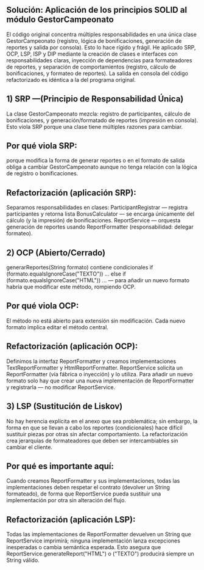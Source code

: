 ## Solución: Aplicación de los principios SOLID al módulo GestorCampeonato
El código original concentra múltiples responsabilidades en una única clase GestorCampeonato (registro, lógica de bonificaciones, generación de reportes y salida por consola). Esto lo hace rígido y frágil. He aplicado SRP, OCP, LSP, ISP y DIP mediante la creación de clases e interfaces con responsabilidades claras, inyección de dependencias para formateadores de reportes, y separación de comportamientos (registro, cálculo de bonificaciones, y formateo de reportes). La salida en consola del código refactorizado es idéntica a la del programa original.

## 1) SRP —(Principio de Responsabilidad Única)
La clase GestorCampeonato mezcla: registro de participantes, cálculo de bonificaciones, y generación/formatado de reportes (impresión en consola). Esto viola SRP porque una clase tiene múltiples razones para cambiar.

## Por qué viola SRP:
porque modifica la forma de generar reportes o en el formato de salida obliga a cambiar GestorCampeonato aunque no tenga relación con la lógica de registro o bonificaciones.

## Refactorización (aplicación SRP):
Separamos responsabilidades en clases:
ParticipantRegistrar — registra participantes y retorna lista 
BonusCalculator — se encarga únicamente del cálculo (y la impresión) de bonificaciones.
ReportService — orquesta generación de reportes usando ReportFormatter (responsabilidad: delegar formateo).

## 2) OCP (Abierto/Cerrado)
generarReportes(String formato) contiene condicionales if (formato.equalsIgnoreCase("TEXTO")) ... else if (formato.equalsIgnoreCase("HTML")) ... — para añadir un nuevo formato habría que modificar este método, rompiendo OCP. 

## Por qué viola OCP:
El método no está abierto para extensión sin modificación. Cada nuevo formato implica editar el método central.

## Refactorización (aplicación OCP):
Definimos la interfaz ReportFormatter y creamos implementaciones TextReportFormatter y HtmlReportFormatter. ReportService solicita un ReportFormatter (vía fábrica o inyección) y lo utiliza. Para añadir un nuevo formato solo hay que crear una nueva implementación de ReportFormatter y registrarla — no modificar ReportService.


## 3) LSP (Sustitución de Liskov)
No hay herencia explícita en el anexo que sea problemática; sin embargo, la forma en que se llevan a cabo los reportes (condicionales) hace difícil sustituir piezas por otras sin afectar comportamiento. La refactorización crea jerarquías de formateadores que deben ser intercambiables sin cambiar el cliente.

## Por qué es importante aquí:
Cuando creamos ReportFormatter y sus implementaciones, todas las implementaciones deben respetar el contrato (devolver un String formateado), de forma que ReportService pueda sustituir una implementación por otra sin alteración del flujo.

## Refactorización (aplicación LSP):
Todas las implementaciones de ReportFormatter devuelven un String que ReportService imprimirá; ninguna implementación lanza excepciones inesperadas o cambia semántica esperada. Esto asegura que ReportService.generateReport("HTML") o ("TEXTO") producirá siempre un String válido.








